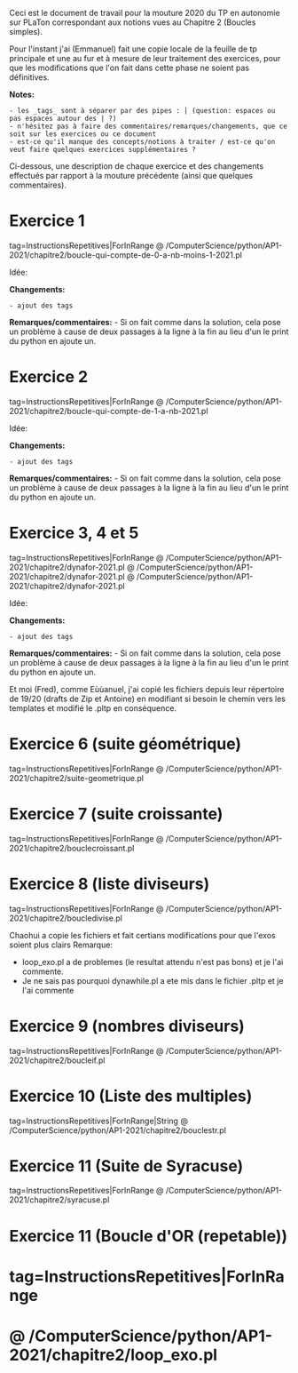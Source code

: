 Ceci est le document de travail pour la mouture 2020 du TP en autonomie sur PLaTon correspondant aux notions vues au Chapitre 2 (Boucles simples).

Pour l'instant j'ai (Emmanuel) fait une copie locale de la feuille de tp principale et une au fur et à mesure de leur traitement des exercices, pour que les modifications que l'on fait dans cette phase ne soient pas définitives.

**Notes:**

    - les _tags_ sont à séparer par des pipes : | (question: espaces ou pas espaces autour des | ?)
    - n'hésitez pas à faire des commentaires/remarques/changements, que ce soit sur les exercices ou ce document
    - est-ce qu'il manque des concepts/notions à traiter / est-ce qu'on veut faire quelques exercices supplémentaires ?


Ci-dessous, une description de chaque exercice et des changements effectués par rapport à la mouture précédente (ainsi que quelques commentaires).

# Exercice 1
tag=InstructionsRepetitives|ForInRange
@ /ComputerScience/python/AP1-2021/chapitre2/boucle-qui-compte-de-0-a-nb-moins-1-2021.pl


Idée: 

**Changements:**

    - ajout des tags

**Remarques/commentaires:**
    - Si on fait comme dans la solution, cela pose un problème à cause de deux passages à la ligne à la fin au lieu d'un le print du python en ajoute un.

# Exercice 2
tag=InstructionsRepetitives|ForInRange
@ /ComputerScience/python/AP1-2021/chapitre2/boucle-qui-compte-de-1-a-nb-2021.pl


Idée: 

**Changements:**

    - ajout des tags

**Remarques/commentaires:**
    - Si on fait comme dans la solution, cela pose un problème à cause de deux passages à la ligne à la fin au lieu d'un le print du python en ajoute un.

# Exercice 3, 4 et 5
tag=InstructionsRepetitives|ForInRange
@ /ComputerScience/python/AP1-2021/chapitre2/dynafor-2021.pl
@ /ComputerScience/python/AP1-2021/chapitre2/dynafor-2021.pl
@ /ComputerScience/python/AP1-2021/chapitre2/dynafor-2021.pl


Idée: 

**Changements:**

    - ajout des tags

**Remarques/commentaires:**
    - Si on fait comme dans la solution, cela pose un problème à cause de deux passages à la ligne à la fin au lieu d'un le print du python en ajoute un.


Et moi (Fred), comme Eùùanuel, j'ai copié les fichiers depuis leur répertoire de 19/20 (drafts de Zip et Antoine) en modifiant si besoin le chemin vers les templates
 et modifié le .pltp en conséquence.

# Exercice 6 (suite géométrique)
 tag=InstructionsRepetitives|ForInRange
@ /ComputerScience/python/AP1-2021/chapitre2/suite-geometrique.pl

# Exercice 7 (suite croissante)
 tag=InstructionsRepetitives|ForInRange
 @ /ComputerScience/python/AP1-2021/chapitre2/bouclecroissant.pl

 # Exercice 8 (liste diviseurs)
 tag=InstructionsRepetitives|ForInRange
@ /ComputerScience/python/AP1-2021/chapitre2/boucledivise.pl



Chaohui a copie les fichiers et fait certians modifications pour que l'exos soient plus clairs
Remarque:
- loop_exo.pl a de problemes (le resultat attendu n'est pas bons) et je l'ai commente.
- Je ne sais pas pourquoi dynawhile.pl a ete mis dans le fichier .pltp et je l'ai commente

# Exercice 9 (nombres diviseurs)
 tag=InstructionsRepetitives|ForInRange
@ /ComputerScience/python/AP1-2021/chapitre2/boucleif.pl

# Exercice 10 (Liste des multiples)
 tag=InstructionsRepetitives|ForInRange|String
@ /ComputerScience/python/AP1-2021/chapitre2/bouclestr.pl

# Exercice 11 (Suite de Syracuse)
 tag=InstructionsRepetitives|ForInRange
@ /ComputerScience/python/AP1-2021/chapitre2/syracuse.pl

# Exercice 11 (Boucle d'OR (repetable))
# tag=InstructionsRepetitives|ForInRange
# @ /ComputerScience/python/AP1-2021/chapitre2/loop_exo.pl



